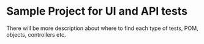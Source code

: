 # Sample Project for UI and API tests

There will be more description about where to find each type of tests, POM, objects, controllers etc. 

